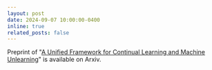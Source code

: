 ```yaml
---
layout: post
date: 2024-09-07 10:00:00-0400
inline: true
related_posts: false
---
```


Preprint of "[A Unified Framework for Continual Learning and Machine Unlearning](https://arxiv.org/abs/2408.11374v1)" is available on Arxiv.
